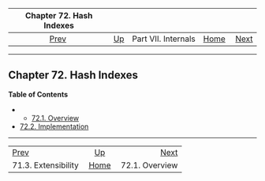 <!--?xml version="1.0" encoding="UTF-8" standalone="no"?-->

|                Chapter 72. Hash Indexes                |                                            |                     |                                                       |                                           |
| :----------------------------------------------------: | :----------------------------------------- | :-----------------: | ----------------------------------------------------: | ----------------------------------------: |
| [Prev](brin-extensibility.html "71.3. Extensibility")  | [Up](internals.html "Part VII. Internals") | Part VII. Internals | [Home](index.html "PostgreSQL 17devel Documentation") |  [Next](hash-intro.html "72.1. Overview") |

***

## Chapter 72. Hash Indexes

**Table of Contents**

  * *   [72.1. Overview](hash-intro.html)
  * [72.2. Implementation](hash-implementation.html)

***

|                                                        |                                                       |                                           |
| :----------------------------------------------------- | :---------------------------------------------------: | ----------------------------------------: |
| [Prev](brin-extensibility.html "71.3. Extensibility")  |       [Up](internals.html "Part VII. Internals")      |  [Next](hash-intro.html "72.1. Overview") |
| 71.3. Extensibility                                    | [Home](index.html "PostgreSQL 17devel Documentation") |                            72.1. Overview |
